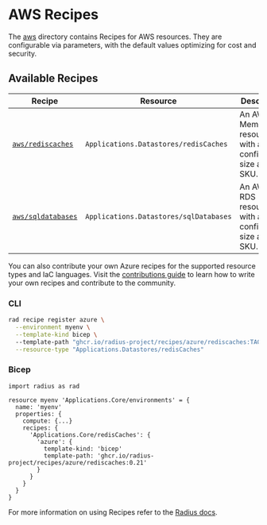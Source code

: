 # AWS Recipes

The [aws](/aws) directory contains Recipes for AWS resources. They are configurable via parameters, with the default values optimizing for cost and security.

## Available Recipes

| Recipe | Resource | Description | Template Path |
|--------|----------|-------------|---------------|
| [`aws/rediscaches`](/aws/rediscaches.bicep) | `Applications.Datastores/redisCaches` | An AWS MemoryDB resource with a configurable size and SKU. | `ghcr.io/radius-project/recipes/aws/rediscaches:TAG` |
| [`aws/sqldatabases`](/aws/sqldatabases.bicep) | `Applications.Datastores/sqlDatabases` | An AWS RDS resource with a configurable size and SKU. | `ghcr.io/radius-project/recipes/aws/sqldatabases:TAG` |

You can also contribute your own Azure recipes for the supported resource types and IaC languages. Visit the [contributions guide](/contributing/contributing-recipes.md) to learn how to write your own recipes and contribute to the community.


### CLI

```bash
rad recipe register azure \
  --environment myenv \
  --template-kind bicep \ 
  --template-path "ghcr.io/radius-project/recipes/azure/rediscaches:TAG" \
  --resource-type "Applications.Datastores/redisCaches"
```

### Bicep

```bicep
import radius as rad

resource myenv 'Applications.Core/environments' = {
  name: 'myenv'
  properties: {
    compute: {...}
    recipes: {
      'Applications.Core/redisCaches': {
        'azure': {
          template-kind: 'bicep'
          template-path: 'ghcr.io/radius-project/recipes/azure/rediscaches:0.21'
        }
      }
    }
  }
}
```

For more information on using Recipes refer to the [Radius docs](https://docs.radapp.io/guides/recipes/overview/).
